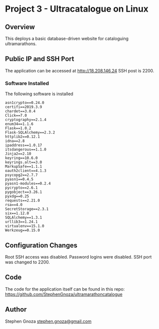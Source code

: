 # Project 3 - Ultracatalogue on Linux 

## Overview
This deploys a basic database-driven website for cataloguing ultramarathons.  

## Public IP and SSH Port
The application can be accessed at http://18.208.146.24 SSH post is 2200.

### Software Installed
The following software is installed

```
asn1crypto==0.24.0
certifi==2019.3.9
chardet==3.0.4
Click==7.0
cryptography==2.1.4
enum34==1.1.6
Flask==1.0.2
Flask-SQLAlchemy==2.3.2
httplib2==0.12.1
idna==2.8
ipaddress==1.0.17
itsdangerous==1.1.0
Jinja2==2.10
keyring==10.6.0
keyrings.alt==3.0
MarkupSafe==1.1.1
oauth2client==4.1.3
psycopg2==2.7.7
pyasn1==0.4.5
pyasn1-modules==0.2.4
pycrypto==2.6.1
pygobject==3.26.1
pyxdg==0.25
requests==2.21.0
rsa==4.0
SecretStorage==2.3.1
six==1.12.0
SQLAlchemy==1.3.1
urllib3==1.24.1
virtualenv==15.1.0
Werkzeug==0.15.0
```

## Configuration Changes
Root SSH access was disabled.
Password logins were disabled.
SSH port was changed to 2200.


## Code 
The code for the application itself can be found in this repo: https://github.com/StephenGnoza/ultramarathoncatalogue


## Author

Stephen Gnoza
stephen.gnoza@gmail.com
